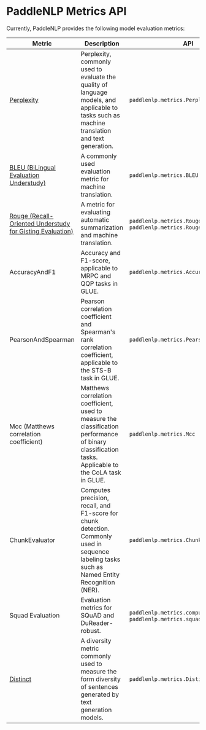 # PaddleNLP Metrics API

Currently, PaddleNLP provides the following model evaluation metrics:

| Metric | Description | API |
| ------ | ----------- | --- |
| [Perplexity](https://en.wikipedia.org/wiki/Perplexity)  | Perplexity, commonly used to evaluate the quality of language models, and applicable to tasks such as machine translation and text generation. | `paddlenlp.metrics.Perplexity`                               |
| [BLEU (BiLingual Evaluation Understudy)](https://en.wikipedia.org/wiki/BLEU)           | A commonly used evaluation metric for machine translation.          | `paddlenlp.metrics.BLEU`                                     |
| [Rouge (Recall-Oriented Understudy for Gisting Evaluation)](https://en.wikipedia.org/wiki/ROUGE_(metric)) | A metric for evaluating automatic summarization and machine translation.   | `paddlenlp.metrics.RougeL`, `paddlenlp.metrics.RougeN`       |
| AccuracyAndF1                                            | Accuracy and F1-score, applicable to MRPC and QQP tasks in GLUE.               | `paddlenlp.metrics.AccuracyAndF1`                            |
| PearsonAndSpearman                                       | Pearson correlation coefficient and Spearman's rank correlation coefficient, applicable to the STS-B task in GLUE.  | `paddlenlp.metrics.PearsonAndSpearman`                       |
| Mcc (Matthews correlation coefficient)                    | Matthews correlation coefficient, used to measure the classification performance of binary classification tasks. Applicable to the CoLA task in GLUE. | `paddlenlp.metrics.Mcc`                                      |
| ChunkEvaluator                                           | Computes precision, recall, and F1-score for chunk detection. Commonly used in sequence labeling tasks such as Named Entity Recognition (NER). | `paddlenlp.metrics.ChunkEvaluator`                           |
| Squad Evaluation                        | Evaluation metrics for SQuAD and DuReader-robust.                         | `paddlenlp.metrics.compute_predictions`, `paddlenlp.metrics.squad_evaluate`
| [Distinct](https://arxiv.org/abs/1510.03055) | A diversity metric commonly used to measure the form diversity of sentences generated by text generation models. | `paddlenlp.metrics.Distinct` |
